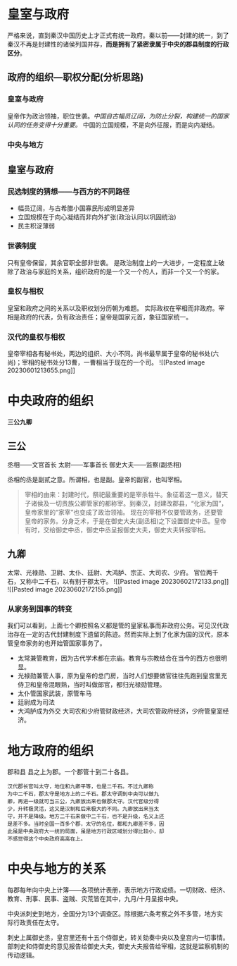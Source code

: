 # 皇室与政府
严格来说，直到秦汉中国历史上才正式有统一政府。秦以前——封建的统一，到了秦汉不再是封建性的诸侯列国并存，**而是拥有了紧密隶属于中央的郡县制度的行政区分**。
## 政府的组织—职权分配(分析思路)
### 皇室与政府
皇帝作为政治领袖，职位世袭。*中国自古幅员辽阔，为防止分裂，构建统一的国家认同的任务变得十分重要。* 中国的立国规模，不是向外征服，而是向内凝结。

### 中央与地方

## 皇室与政府
### 民选制度的猜想——与西方的不同路径
- 幅员辽阔，与古希腊小国寡民形成明显差异
- 立国规模在于向心凝结而非向外扩张(政治认同以巩固统治)
- 民主积淀薄弱
### 世袭制度
只有皇帝保留，其余官职全部非世袭。
是政治制度上的一大进步，一定程度上破除了政治与家庭的关系，组织政府的是一个又一个的人，而非一个又一个的家。
### 皇权与相权
皇室和政府之间的关系以及职权划分历朝为难题。
实际政权在宰相而非政府。宰相是政府的代表，负有政治责任；皇帝是国家元首，象征国家统一。
### 汉代的皇权与相权
皇帝宰相各有秘书处，两边的组织、大小不同。尚书最早属于皇帝的秘书处(六尚)；宰相的秘书处分13曹，一曹相当于现在的一个司。
![[Pasted image 20230601213655.png]]
# 中央政府的组织
**三公九卿**
## 三公
丞相——文官首长
太尉——军事首长
御史大夫——监察(副丞相)

丞相的丞是副贰之意。所谓相，也是副。皇帝的副官，也叫宰相。
>宰相的由来：封建时代，祭祀最重要的是宰杀牲牛。象征着这一意义，替天子诸侯及一切贵族公卿管家的都称宰。到秦汉，封建改郡县，“化家为国”，皇帝家里的“家宰”也变成了政治领袖。
>现在的宰相不仅要管政务，还要管皇帝的家务。分身乏术，于是在御史大夫(副丞相)之下设置御史中丞。皇帝有时，交给御史中丞，御史中丞呈报御史大夫，御史大夫转报宰相。

## 九卿
太常、光禄勋、卫尉、太仆、廷尉、大鸿胪、宗正、大司农、少府。
官位两千石，又称中二千石，以有别于郡太守。
![[Pasted image 20230602172133.png]]
![[Pasted image 20230602172155.png]]
### 从家务到国事的转变
我们可以看到，上面七个卿按照名义都是管的皇家私事而非政府公务。可见汉代政治存在一定的古代封建制度下遗留的陈迹。然而实际上到了化家为国的汉代，原本管皇帝家务的也开始管国家事务了。
- 太常兼管教育，因为古代学术都在宗庙。教育与宗教结合在当今的西方也很明显。
- 光禄勋兼管人事，原为皇帝的总门房，当时人们想要做官往往先跑到皇宫里充侍卫和皇帝混眼熟，当时叫做郎官，都归光禄勋管理。
- 太仆管国家武装，原管车马
- 廷尉成为司法
- 大鸿胪成为外交
大司农和少府管财政经济，大司农管政府经济，少府管皇室经济。
# 地方政府的组织
郡和县
县之上为郡。一个郡管十到二十各县。
```
汉代郡⻓官叫太守，地位和九卿平等，也是⼆千⽯。不过九卿称
为中⼆千⽯，郡太守是地⽅上的⼆千⽯。郡太守调到中央可以做九
卿，再进⼀级就可当三公，九卿放出来也做郡太守。汉代官级分得
少，升转极灵活，这⼜是汉制和后来极⼤的不同。九卿放出来当太
守，并不是降级。地⽅⼆千⽯来做中⼆千⽯，也不是升级，名义上还
是差不多。当时全国⼀百多个郡，太守的名位，都和九卿差不多，因
此虽是中央政府⼤⼀统的局⾯，虽是地⽅⾏政区域划分得⽐较⼩，却
不感觉得这个中央政府⾼⾼在上。
```
# 中央与地方的关系
每郡每年向中央上计簿——各项统计表册，表示地方行政成绩。一切财政、经济、教育、刑事、民事、盗贼、灾荒皆在其中，九月/十月呈报中央。

中央派刺史到地方，全国分为13个调查区。除根据六条考察之外不多管，地方实际行政责任在太守。

刺史上属御史丞，皇宫里还有十五个侍御史，转关劾奏中央以及皇宫内一切事情。部刺史和侍御史的意见报告给御史大夫，御史大夫报告给宰相，这就是监察机制的传动逻辑。